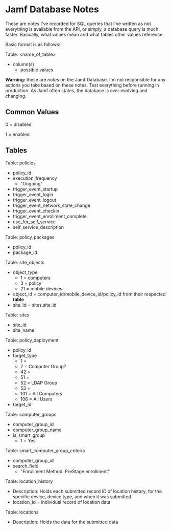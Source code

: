 Jamf Database Notes
======

These are notes I've recorded for SQL queries that I've written as not everything is available from the API, or simply, a database query is much faster.  Basically, what values mean and what tables other values reference.

Basic format is as follows:

Table:  <name_of_table>
  * column(s)
    * possible values

**Warning:**  these are _notes_ on the Jamf Database.  I'm not responsible for any actions you take based on these notes.  Test everything before running in production.  As Jamf often states, the database is ever evolving and changing.

## Common Values ##

0 = disabled

1 = enabled


## Tables ##

Table:  policies
  * policy_id
  * execution_frequency
    * "Ongoing"
  * trigger_event_startup
  * trigger_event_login
  * trigger_event_logout
  * trigger_event_network_state_change
  * trigger_event_checkin
  * trigger_event_enrollment_complete
  * use_for_self_service
  * self_service_description


Table:  policy_packages
  * policy_id
  * package_id


Table:  site_objects
  * object_type
    * 1 = computers
    * 3 = policy
    * 21 = mobile devices
  * object_id = computer_id/mobile_device_id/policy_id from their respected **table**
  * site_id = sites.site_id


Table:  sites
  * site_id
  * site_name


Table:  policy_deployment
  * policy_id
  * target_type
    * 1 =
    * 7 = Computer Group?
    * 42 =
    * 51 = 
    * 52 = LDAP Group
    * 53 = 
    * 101 = All Computers
    * 106 = All Users
  * target_id


Table:  computer_groups
  * computer_group_id
  * computer_group_name
  * is_smart_group
    * 1 = Yes


Table:  smart_computer_group_criteria
  * computer_group_id
  * search_field
    * "Enrollment Method: PreStage enrollment"


Table:  location_history
  * Description:  Holds each submitted record ID of location history, for the specific device, device type, and when it was submitted
  * location_id = individual record of location data


Table:  locations
  * Description:  Holds the data for the submitted data

